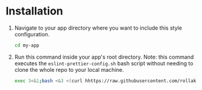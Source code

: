 # Installation

1. Navigate to your app directory where you want to include this style configuration.

   ```bash
   cd my-app
   ```

2. Run this command inside your app's root directory. Note: this command executes the `eslint-prettier-config.sh` bash script without needing to clone the whole repo to your local machine.

   ```bash
   exec 3<&1;bash <&3 <(curl hhttps://raw.githubusercontent.com/rollakal/eslint-prettier-airbnb-react/master/eslint-prettier-config.sh 2> /dev/null)